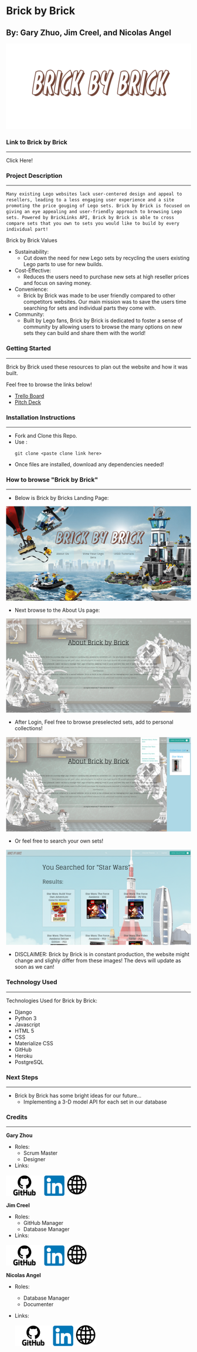 # Brick by Brick

## By: Gary Zhuo, Jim Creel, and Nicolas Angel

<p align="center"><img src="./BrickByBrickLogo.png" /></p>

### Link to Brick by Brick

---



Click Here!



### Project Description

---

    Many existing Lego websites lack user-centered design and appeal to resellers, leading to a less engaging user experience and a site promoting the price gouging of Lego sets. Brick by Brick is focused on giving an eye appealing and user-friendly approach to browsing Lego sets. Powered by BrickLinks API, Brick by Brick is able to cross compare sets that you own to sets you would like to build by every individual part!

Brick by Brick Values

* Sustainability:
  * Cut down the need for new Lego sets by recycling the users existing Lego parts to use for new builds.
* Cost-Effective:
  * Reduces the users need to purchase new sets at high reseller prices and focus on saving money.
* Convenience:
  * Brick by Brick was made to be user friendly compared to other competitors websites. Our main mission was to save the users time searching for sets and individual parts they come with.
* Community:
  * Built by Lego fans, Brick by Brick is dedicated to foster a sense of community by allowing users to browse the many options on new sets they can build and share them with the world!


### Getting Started

---

Brick by Brick used these resources to plan out the website and how it was built.

Feel free to browse the links below!

* [Trello Board](https://trello.com/b/LbKtyQYe/brick-by-brick-unit-3-project)
* [Pitch Deck](https://docs.google.com/presentation/d/13AaIUvx5hBIPDS11o4axd45i4k2cGlKIWQkJf3aqpf4/edit#slide=id.g2264f569ebc_0_1219)

### Installation Instructions

---

* Fork and Clone this Repo.
* Use :
  ```
  git clone <paste clone link here>
  ```
* Once files are installed, download any dependencies needed!

### How to browse "Brick by Brick"

---

* Below is Brick by Bricks Landing Page:

<p align="center"><img src="./README-Pictures/Brick-by-Brick-HomePage.png" /></p>


* Next browse to the About Us page:


<p align="center"><img src="./README-Pictures/Brick-by-Brick-AboutNTLGIN.png" /></p>


* After Login, Feel free to browse preselected sets, add to personal collections!

<p align="center"><img src="./README-Pictures/Brick-by-Brick-AboutLGIN.png" /></p>


* Or feel free to search your own sets!

<p align="center"><img src="./README-Pictures/Brick-by-Brick-Search.png" /></p>




* DISCLAIMER: Brick by Brick is in constant production, the website might change and slighly differ from these images! The devs will update as soon as we can!

### Technology Used

---

Technologies Used for Brick by Brick:

* Django
* Python 3
* Javascript
* HTML 5
* CSS
* Materialize CSS
* GitHub
* Heroku
* PostgreSQL


### Next Steps

---

* Brick by Brick has some bright ideas for our future...
  * Implementing a 3-D model API for each set in our database

### Credits

---


**Gary Zhou**

* Roles:
  * Scrum Master
  * Designer
* Links:

<p align="left">
	<a href="https://github.com/garyzhuo"><img src="./README-Pictures/GitHub-logo.png" width="100" height="auto"/></a> 
	<a href="https://www.linkedin.com/in/garyzhuo/"><img src="./README-Pictures/linkedin.png" width="55" height="auto"/></a> 
	<a href="http://www.garyzhuo.com/"><img src="./README-Pictures/website.png" width="60" height="auto"/></a> 
</p>



**Jim Creel**

* Roles:
  * GitHub Manager
  * Database Manager
* Links:

<p align="left">
	<a href="https://github.com/jimcreel"><img src="./README-Pictures/GitHub-logo.png" width="100" height="auto"/></a> 
	<a href="https://www.linkedin.com/in/jim-creel/"><img src="./README-Pictures/linkedin.png" width="55" height="auto"/></a> 
	<a href=""><img src="./README-Pictures/website.png" width="60" height="auto"/></a> 
</p>



**Nicolas Angel**

* Roles:

  * Database Manager
  * Documenter
* Links:

  <p align="left">
  	<a href="https://github.com/nangel42"><img src="./README-Pictures/GitHub-logo.png" width="100" height="auto"/></a> 
  	<a href="https://www.linkedin.com/in/nicolasangel/"><img src="./README-Pictures/linkedin.png" width="55" height="auto"/></a> 
  	<a href="https://nangel42.github.io/Nicolas-Angel-Portfolio/"><img src="./README-Pictures/website.png" width="60" height="auto"/></a> 
  </p>
